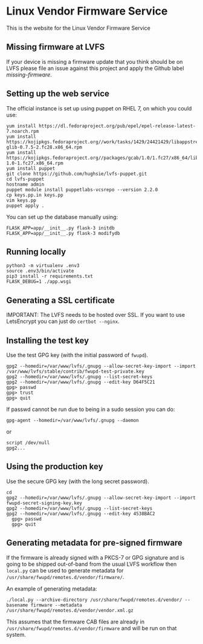 Linux Vendor Firmware Service
=============================

This is the website for the Linux Vendor Firmware Service

Missing firmware at LVFS
------------------------

If your device is missing a firmware update that you think should be on LVFS
please file an issue against this project and apply the Github label *missing-firmware*.

Setting up the web service
--------------------------

The official instance is set up using puppet on RHEL 7, on which you could use:

    yum install https://dl.fedoraproject.org/pub/epel/epel-release-latest-7.noarch.rpm
    yum install https://kojipkgs.fedoraproject.org//work/tasks/1429/24421429/libappstream-glib-0.7.5-2.fc28.x86_64.rpm
    yum install https://kojipkgs.fedoraproject.org//packages/gcab/1.0/1.fc27/x86_64/libgcab1-1.0-1.fc27.x86_64.rpm
    yum install puppet
    git clone https://github.com/hughsie/lvfs-puppet.git
    cd lvfs-puppet
    hostname admin
    puppet module install puppetlabs-vcsrepo --version 2.2.0
    cp keys.pp.in keys.pp
    vim keys.pp
    puppet apply .

You can set up the database manually using:

    FLASK_APP=app/__init__.py flask-3 initdb
    FLASK_APP=app/__init__.py flask-3 modifydb

## Running locally ##

    python3 -m virtualenv .env3
    source .env3/bin/activate
    pip3 install -r requirements.txt
    FLASK_DEBUG=1 ./app.wsgi

## Generating a SSL certificate ##

IMPORTANT: The LVFS needs to be hosted over SSL.
If you want to use LetsEncrypt you can just do `certbot --nginx`.

## Installing the test key ##

Use the test GPG key (with the initial password of `fwupd`).

    gpg2 --homedir=/var/www/lvfs/.gnupg --allow-secret-key-import --import /var/www/lvfs/stable/contrib/fwupd-test-private.key
    gpg2 --homedir=/var/www/lvfs/.gnupg --list-secret-keys
    gpg2 --homedir=/var/www/lvfs/.gnupg --edit-key D64F5C21
    gpg> passwd
    gpg> trust
    gpg> quit

If passwd cannot be run due to being in a sudo session you can do:

    gpg-agent --homedir=/var/www/lvfs/.gnupg --daemon

or

    script /dev/null
    gpg2...

## Using the production key ##

Use the secure GPG key (with the long secret password).

    cd
    gpg2 --homedir=/var/www/lvfs/.gnupg --allow-secret-key-import --import fwupd-secret-signing-key.key
    gpg2 --homedir=/var/www/lvfs/.gnupg --list-secret-keys
    gpg2 --homedir=/var/www/lvfs/.gnupg --edit-key 4538BAC2
      gpg> passwd
      gpg> quit

## Generating metadata for pre-signed firmware ##

If the firmware is already signed with a PKCS-7 or GPG signature and is going
to be shipped out-of-band from the usual LVFS workflow then `local.py` can be
used to generate metadata for `/usr/share/fwupd/remotes.d/vendor/firmware/`.

An example of generating metadata:
```
./local.py --archive-directory /usr/share/fwupd/remotes.d/vendor/ --basename firmware --metadata /usr/share/fwupd/remotes.d/vendor/vendor.xml.gz
```

This assumes that the firmware CAB files are already in `/usr/share/fwupd/remotes.d/vendor/firmware`
and will be run on that system.
